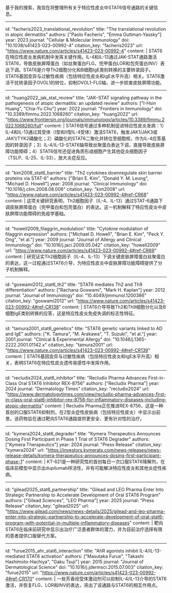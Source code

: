 基于我的搜索，我现在将整理所有关于特应性皮炎中STAT6信号通路的关键信息。

----
id: "facheris2023_translational_revolution"
title: "The translational revolution in atopic dermatitis"
authors: ["Paolo Facheris", "Emma Guttman-Yassky"]
year: 2023
journal: "Cellular & Molecular Immunology"
doi: "10.1038/s41423-023-00992-4"
citation_key: "facheris2023"
url: "https://www.nature.com/articles/s41423-023-00992-4"
content: |
  STAT6在特应性皮炎发病机制中发挥关键作用。IL-4和IL-13通过JAK-STAT通路激活STAT6，导致皮肤屏障蛋白（如丝聚蛋白FLG、兜甲蛋白LOR和包壳蛋白INV）表达下调。STAT6是介导Th2细胞分化和B细胞IgE类别转换的主要转录因子。STAT6基因变异与过敏性疾病（包括特应性皮炎和IgE水平升高）相关。STAT6激活干扰转录因子OVOL1的转位，抑制OVOL1-FLG轴，进一步损害皮肤屏障功能。

----
id: "huang2022_jak_stat_review"
title: "JAK–STAT signaling pathway in the pathogenesis of atopic dermatitis: an updated review"
authors: ["I-Hsin Huang", "Chia-Yu Chu"]
year: 2022
journal: "Frontiers in Immunology"
doi: "10.3389/fimmu.2022.1068260"
citation_key: "huang2022"
url: "https://www.frontiersin.org/journals/immunology/articles/10.3389/fimmu.2022.1068260/full"
content: |
  STAT6信号通过多种机制促进特应性皮炎发病：1）IL-4和IL-13通过其受体（I型和II型IL-4受体）激活STAT6，触发JAK1/JAK3或JAK1/TYK2磷酸化；2）磷酸化的STAT6二聚化并转位至细胞核，作为IL-4应答基因的转录因子；3）IL-4/IL-13-STAT6轴导致丝聚蛋白表达下调，直接导致皮肤屏障功能障碍；4）STAT6信号还促进角质形成细胞产生其他促炎细胞因子（TSLP、IL-25、IL-33），放大炎症反应。

----
id: "kim2008_stat6_barrier"
title: "Th2 cytokines downregulate skin barrier proteins via STAT-6"
authors: ["Brian E. Kim", "Donald Y. M. Leung", "Michael D. Howell"]
year: 2008
journal: "Clinical Immunology"
doi: "10.1016/j.clim.2008.08.006"
citation_key: "kim2008"
url: "https://www.nature.com/articles/s41423-023-00992-4#ref-CR68"
content: |
  这项关键研究表明，Th2细胞因子（IL-4、IL-13）通过STAT-6通路下调皮肤屏障蛋白（兜甲蛋白和包壳蛋白）的表达。这一机制解释了特应性皮炎中皮肤屏障功能障碍的免疫学基础。

----
id: "howell2009_filaggrin_modulation"
title: "Cytokine modulation of filaggrin expression"
authors: ["Michael D. Howell", "Brian E. Kim", "Peck Y. Ong", "et al."]
year: 2009
journal: "Journal of Allergy and Clinical Immunology"
doi: "10.1016/j.jaci.2009.05.042"
citation_key: "howell2009"
url: "https://www.nature.com/articles/s41423-023-00992-4#ref-CR69"
content: |
  研究证实Th2细胞因子（IL-4、IL-13）下调关键皮肤屏障蛋白丝聚蛋白的表达，这一过程通过STAT6介导，为特应性皮炎中皮肤屏障功能障碍提供了分子机制解释。

----
id: "goswami2012_stat6_th2"
title: "STAT6 mediates Th2 and Th9 differentiation"
authors: ["Rachana Goswami", "Mark H. Kaplan"]
year: 2012
journal: "Journal of Immunology"
doi: "10.4049/jimmunol.1200386"
citation_key: "goswami2012"
url: "https://www.nature.com/articles/s41423-023-00992-4#ref-CR138"
content: |
  STAT6介导导致Th2和Th9细胞分化以及B细胞IgE类别转换的应答，这是特应性皮炎免疫失调的标志性特征。

----
id: "tamura2001_stat6_genetics"
title: "STAT6 genetic variants linked to AD and IgE"
authors: ["K. Tamura", "M. Arakawa", "T. Suzuki", "et al."]
year: 2001
journal: "Clinical & Experimental Allergy"
doi: "10.1046/j.1365-2222.2001.01142.x"
citation_key: "tamura2001"
url: "https://www.nature.com/articles/s41423-023-00992-4#ref-CR139"
content: |
  STAT6基因变异与过敏性疾病（包括特应性皮炎和IgE水平升高）相关，表明STAT6在特应性皮炎遗传易感性中发挥作用。

----
id: "recludix2024_stat6_inhibitor"
title: "Recludix Pharma Advances First-in-Class Oral STAT6 Inhibitor REX-8756"
authors: ["Recludix Pharma"]
year: 2024
journal: "Dermatology Times"
citation_key: "recludix2024"
url: "https://www.dermatologytimes.com/view/recludix-pharma-advances-first-in-class-oral-stat6-inhibitor-rex-8756-for-inflammatory-diseases-including-atopic-dermatitis"
content: |
  Recludix Pharma正在推进REX-8756，这是一种首创的口服STAT6抑制剂，在2型炎症性皮肤病（包括特应性皮炎）中显示出前景。该药物旨在通过靶向STAT6通路提供更安全、更有针对性的治疗。

----
id: "kymera2024_stat6_degrader"
title: "Kymera Therapeutics Announces Dosing First Participant in Phase 1 Trial of STAT6 Degrader"
authors: ["Kymera Therapeutics"]
year: 2024
journal: "Press Release"
citation_key: "kymera2024"
url: "https://investors.kymeratx.com/news-releases/news-release-details/kymera-therapeutics-announces-dosing-first-participant-phase-1"
content: |
  KT-621是一种研究性的首创每日一次口服STAT6降解剂，在临床前模型中显示出dupilumab样活性，并有可能解决特应性皮炎和其他炎症性疾病。

----
id: "gilead2025_stat6_partnership"
title: "Gilead and LEO Pharma Enter Into Strategic Partnership to Accelerate Development of Oral STAT6 Program"
authors: ["Gilead Sciences", "LEO Pharma"]
year: 2025
journal: "Press Release"
citation_key: "gilead2025"
url: "https://www.gilead.com/news/news-details/2025/gilead-and-leo-pharma-enter-into-strategic-partnership-to-accelerate-development-of-oral-stat6-program-with-potential-in-multiple-inflammatory-diseases"
content: |
  靶向STAT6在临床前研究中显示出治疗广泛患者群体的潜力，并为目前治疗选择有限的患者提供口服替代方案。

----
id: "furue2015_ahr_stat6_interaction"
title: "AhR agonists inhibit IL-4/IL-13-mediated STAT6 activation"
authors: ["Masutaka Furue", "Takashi Hashimoto-Hachiya", "Gaku Tsuji"]
year: 2015
journal: "Journal of Dermatological Science"
doi: "10.1016/j.jdermsci.2015.07.003"
citation_key: "furue2015"
url: "https://www.nature.com/articles/s41423-023-00992-4#ref-CR170"
content: |
  一些芳香烃受体激动剂可以抑制IL-4/IL-13介导的STAT6激活，并恢复FLG、LOR和INV的表达，突出了该通路与STAT6的相互作用点。